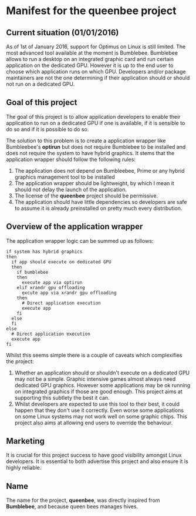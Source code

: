 
# Manifest for the **queenbee** project #

## Current situation (01/01/2016) ##

As of 1st of January 2016, support for Optimus on Linux is still limited. The most advanced tool available at the moment is Bumblebee. Bumblebee allows to run a desktop on an integrated graphic card and run certain application on the dedicated GPU. However it is up to the end user to choose which application runs on which GPU. Developers and/or package maintainers are not the one determining if their application should or should not run on a dedicated GPU.

## Goal of this project ##

The goal of this project is to allow application developers to enable their application to run on a dedicated GPU if one is available, if it is sensible to do so and if it is possible to do so.

The solution to this problem is to create a application wrapper like Bumbleebee's **optirun** but does not require Bumblebee to be installed and does not require the system to have hybrid graphics. It stems that the application wrapper should follow the following rules:

1. The application does not depend on Bumbleebee, Prime or any hybrid graphics management tool to be installed
2. The application wrapper should be lightweight, by which I mean it should not delay the launch of the application.
3. The license of the **queenbee** project should be permissive.
4. The application should have little dependencies so developers are safe to assume it is already preinstalled on pretty much every distribution.

## Overview of the application wrapper ##

The application wrapper logic can be summed up as follows:

```shell
if system has hybrid graphics
then
  if app should execute on dedicated GPU
  then
    if bumblebee
    then
      execute app via optirun
    elif xrandr gpu offloading
      excute app via xrandr gpu offloading
    then
      # Direct application execution
      execute app
    fi
  else
  fi
else
  # Direct application execution
  execute app
fi
```

Whilst this seems simple there is a couple of caveats which complexifies the project:
1. Whether an application should or shouldn't execute on a dedicated GPU may not be a simple. Graphic intensive games almost always need dedicated GPU graphics. However some applications may be ok running on integrated graphics if those are good enough. This project aims at supporting this subtlety the best it can.
2. Whilst developers are expected to use this tool to their best, it could happen that they don't use it correctly. Even worse some applications on some Linux systems may not work well on some graphic chips. This project also aims at allowing end users to override the behaviour.

## Marketing ##

It is crucial for this project success to have good visibility amongst Linux developers. It is essential to both advertise this project and also ensure it is highly reliable.

## Name ##

The name for the project, **queenbee**, was directly inspired from **Bumblebee**, and because queen bees manages hives.
